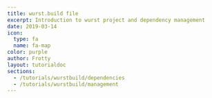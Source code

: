 ```yaml
---
title: wurst.build file
excerpt: Introduction to wurst project and dependency management
date: 2019-03-14
icon:
  type: fa
  name: fa-map
color: purple
author: Frotty
layout: tutorialdoc
sections:
  - /tutorials/wurstbuild/dependencies
  - /tutorials/wurstbuild/management
---
```

